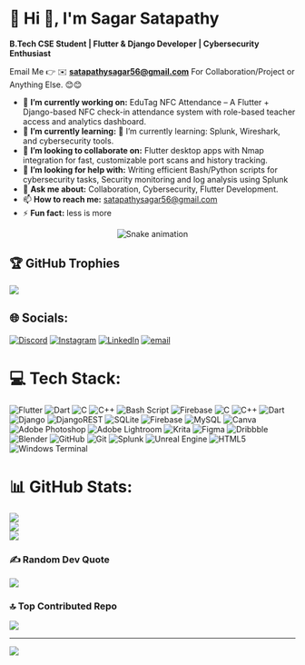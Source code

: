# 💫 Hi 👋, I'm Sagar Satapathy
**B.Tech CSE Student | Flutter & Django Developer | Cybersecurity Enthusiast**

Email Me 👉 ✉️ **satapathysagar56@gmail.com** For Collaboration/Project or Anything Else. 😊😊

- 🔭 **I’m currently working on:** EduTag NFC Attendance – A Flutter + Django-based NFC check-in attendance system with role-based teacher access and analytics dashboard.
- 🌱 **I’m currently learning:** 🌱 I’m currently learning: Splunk, Wireshark, and cybersecurity tools.
- 👯 **I’m looking to collaborate on:** Flutter desktop apps with Nmap integration for fast, customizable port scans and history tracking.
- 🤔 **I’m looking for help with:** Writing efficient Bash/Python scripts for cybersecurity tasks, Security monitoring and log analysis using Splunk
- 💬 **Ask me about:** Collaboration, Cybersecurity, Flutter Development.
- 📫 **How to reach me:** satapathysagar56@gmail.com
- ⚡ **Fun fact:** less is more
  
<div align="center">
  <img src="https://profile-readme-generator.com/assets/snake.svg" alt="Snake animation" />
</div>

## 🏆 GitHub Trophies
![](https://github-profile-trophy.vercel.app/?username=sagarspt01&theme=radical&no-frame=false&no-bg=true&margin-w=4)

## 🌐 Socials:
[![Discord](https://img.shields.io/badge/Discord-%237289DA.svg?logo=discord&logoColor=white)](https://discordapp.com/users/1172745397047935080) [![Instagram](https://img.shields.io/badge/Instagram-%23E4405F.svg?logo=Instagram&logoColor=white)](https://instagram.com/sagar_spt01) [![LinkedIn](https://img.shields.io/badge/LinkedIn-%230077B5.svg?logo=linkedin&logoColor=white)](https://www.linkedin.com/in/sagar-satapathy-500223270/) [![email](https://img.shields.io/badge/Email-D14836?logo=gmail&logoColor=white)](mailto:satapathysagar56@gmail.com) 

# 💻 Tech Stack:
![Flutter](https://img.shields.io/badge/Flutter-%2302569B.svg?style=for-the-badge&logo=Flutter&logoColor=white) ![Dart](https://img.shields.io/badge/dart-%230175C2.svg?style=for-the-badge&logo=dart&logoColor=white) ![C](https://img.shields.io/badge/c-%2300599C.svg?style=for-the-badge&logo=c&logoColor=white) ![C++](https://img.shields.io/badge/c++-%2300599C.svg?style=for-the-badge&logo=c%2B%2B&logoColor=white) ![Bash Script](https://img.shields.io/badge/bash_script-%23121011.svg?style=for-the-badge&logo=gnu-bash&logoColor=white) ![Firebase](https://img.shields.io/badge/firebase-a08021?style=for-the-badge&logo=firebase&logoColor=ffcd34) ![C](https://img.shields.io/badge/c-%2300599C.svg?style=for-the-badge&logo=c&logoColor=white) ![C++](https://img.shields.io/badge/c++-%2300599C.svg?style=for-the-badge&logo=c%2B%2B&logoColor=white) ![Dart](https://img.shields.io/badge/dart-%230175C2.svg?style=for-the-badge&logo=dart&logoColor=white) ![Django](https://img.shields.io/badge/django-%23092E20.svg?style=for-the-badge&logo=django&logoColor=white) ![DjangoREST](https://img.shields.io/badge/DJANGO-REST-ff1709?style=for-the-badge&logo=django&logoColor=white&color=ff1709&labelColor=gray) ![SQLite](https://img.shields.io/badge/sqlite-%2307405e.svg?style=for-the-badge&logo=sqlite&logoColor=white) ![Firebase](https://img.shields.io/badge/firebase-a08021?style=for-the-badge&logo=firebase&logoColor=ffcd34) ![MySQL](https://img.shields.io/badge/mysql-4479A1.svg?style=for-the-badge&logo=mysql&logoColor=white) ![Canva](https://img.shields.io/badge/Canva-%2300C4CC.svg?style=for-the-badge&logo=Canva&logoColor=white) ![Adobe Photoshop](https://img.shields.io/badge/adobe%20photoshop-%2331A8FF.svg?style=for-the-badge&logo=adobe%20photoshop&logoColor=white) ![Adobe Lightroom](https://img.shields.io/badge/Adobe%20Lightroom-31A8FF.svg?style=for-the-badge&logo=Adobe%20Lightroom&logoColor=white) ![Krita](https://img.shields.io/badge/Krita-203759?style=for-the-badge&logo=krita&logoColor=EEF37B) ![Figma](https://img.shields.io/badge/figma-%23F24E1E.svg?style=for-the-badge&logo=figma&logoColor=white) ![Dribbble](https://img.shields.io/badge/Dribbble-EA4C89?style=for-the-badge&logo=dribbble&logoColor=white) ![Blender](https://img.shields.io/badge/blender-%23F5792A.svg?style=for-the-badge&logo=blender&logoColor=white) ![GitHub](https://img.shields.io/badge/github-%23121011.svg?style=for-the-badge&logo=github&logoColor=white) ![Git](https://img.shields.io/badge/git-%23F05033.svg?style=for-the-badge&logo=git&logoColor=white) ![Splunk](https://img.shields.io/badge/splunk-%23000000.svg?style=for-the-badge&logo=splunk&logoColor=white) ![Unreal Engine](https://img.shields.io/badge/unrealengine-%23313131.svg?style=for-the-badge&logo=unrealengine&logoColor=white) ![HTML5](https://img.shields.io/badge/html5-%23E34F26.svg?style=for-the-badge&logo=html5&logoColor=white) ![Windows Terminal](https://img.shields.io/badge/Windows%20Terminal-%234D4D4D.svg?style=for-the-badge&logo=windows-terminal&logoColor=white)
# 📊 GitHub Stats:
![](https://github-readme-stats.vercel.app/api?username=sagarspt01&theme=dark&hide_border=false&include_all_commits=true&count_private=false)<br/>
![](https://nirzak-streak-stats.vercel.app/?user=sagarspt01&theme=dark&hide_border=false)<br/>
![](https://github-readme-stats.vercel.app/api/top-langs/?username=sagarspt01&theme=dark&hide_border=false&include_all_commits=true&count_private=false&layout=compact)

### ✍️ Random Dev Quote
![](https://quotes-github-readme.vercel.app/api?type=horizontal&theme=radical)

### 🔝 Top Contributed Repo
![](https://github-contributor-stats.vercel.app/api?username=sagarspt01&limit=5&theme=dark&combine_all_yearly_contributions=true)

---
[![](https://visitcount.itsvg.in/api?id=sagarspt01&icon=0&color=0)](https://visitcount.itsvg.in)

<!-- Proudly created with GPRM ( https://gprm.itsvg.in ) -->
